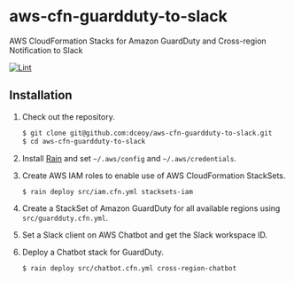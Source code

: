 aws-cfn-guardduty-to-slack
==========================

AWS CloudFormation Stacks for Amazon GuardDuty and Cross-region Notification to Slack

[![Lint](https://github.com/dceoy/aws-cfn-guardduty-to-slack/actions/workflows/lint.yml/badge.svg)](https://github.com/dceoy/aws-cfn-guardduty-to-slack/actions/workflows/lint.yml)

Installation
------------

1.  Check out the repository.

    ```sh
    $ git clone git@github.com:dceoy/aws-cfn-guardduty-to-slack.git
    $ cd aws-cfn-guardduty-to-slack
    ```

2.  Install [Rain](https://github.com/aws-cloudformation/rain) and set `~/.aws/config` and `~/.aws/credentials`.

3.  Create AWS IAM roles to enable use of AWS CloudFormation StackSets.

    ```sh
    $ rain deploy src/iam.cfn.yml stacksets-iam
    ```

4.  Create a StackSet of Amazon GuardDuty for all available regions using `src/guardduty.cfn.yml`.

5.  Set a Slack client on AWS Chatbot and get the Slack workspace ID.

6.  Deploy a Chatbot stack for GuardDuty.

    ```sh
    $ rain deploy src/chatbot.cfn.yml cross-region-chatbot
    ```
